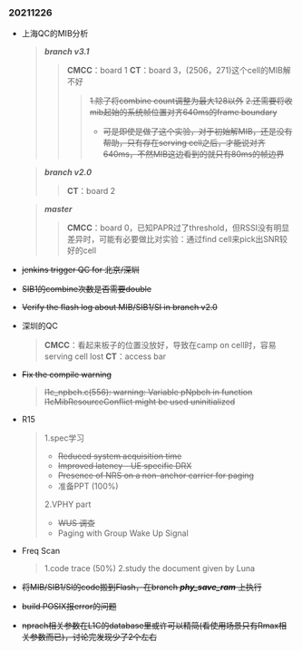### 20211226
*   上海QC的MIB分析
    > ***branch v3.1***
    >>**CMCC**：board 1
    >>**CT**：board 3，(2506，271)这个cell的MIB解不好
    >>>~~1.除了将combine count调整为最大128以外~~
    >>>~~2.还需要将收mib起始的系统帧位置对齐640ms的frame boundary~~
    >>> * ~~可是即使是做了这个实验，对于初始解MIB，还是没有帮助，只有存在serving cell之后，才能说对齐640ms，不然MIB这边看到的就只有80ms的帧边界~~

    > ***branch v2.0***
    >>**CT**：board 2

    > ***master***
    >>**CMCC**：board 0，已知PAPR过了threshold，但RSSI没有明显差异时，可能有必要做比对实验：通过find cell来pick出SNR较好的cell

*   ~~jenkins trigger QC for 北京/深圳~~
*   ~~SIB1的combine次数是否需要double~~
*   ~~Verify the flash log about MIB/SIB1/SI in branch v2.0~~
*   深圳的QC
    > **CMCC**：看起来板子的位置没放好，导致在camp on cell时，容易serving cell lost
    > **CT**：access bar
*   ~~Fix the compile warning~~
    > ~~l1c_npbch.c(556): warning: Variable pNpbch in function l1cMibResourceConflict might be used uninitialized~~
*   R15
    > 1.spec学习
    > * ~~Reduced system acquisition time~~
    > * ~~Improved latency - UE specific DRX~~
    > * ~~Presence of NRS on a non-anchor carrier for paging~~
    > * 准备PPT (100%)
    > 
    > 2.VPHY part
    > * ~~WUS 调查~~
    > * Paging with Group Wake Up Signal
*   Freq Scan
    > 1.code trace (50%)
    > 2.study the document given by Luna
*   ~~将MIB/SIB1/SI的code搬到Flash，在branch ***phy_save_ram*** 上执行~~
*   ~~build POSIX报error的问题~~
*   ~~nprach相关参数在L1C的database里或许可以精简(看使用场景只有Rmax相关参数而已)，讨论完发现少了2个左右~~

